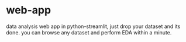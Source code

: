 # web-app
data analysis web app in python-streamlit,
just drop your dataset and its done.
you can browse any dataset and perform EDA within a minute.
